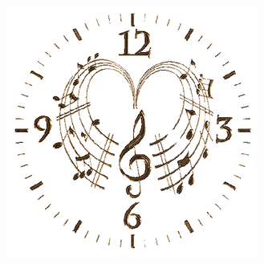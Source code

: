 ![image alt](https://github.com/XANN6IX/xann6ix/blob/6f167b1e8712a32bf811748c2a3d5fb277e76f9b/7F2319E5-4AD7-438A-840F-E6B93FFEF75D.gif)
